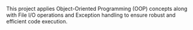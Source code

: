 This project applies Object-Oriented Programming (OOP) concepts along with File I/O operations and Exception handling to ensure robust and efficient code execution.
